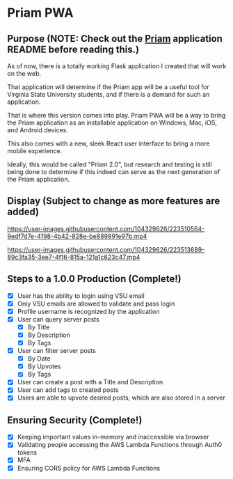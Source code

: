 # Priam PWA

## Purpose (**NOTE: Check out the [Priam](https://www.github.com/kingtechnician/priam_lite) application README before reading this.**)



As of now, there is a totally working Flask application I created that will work on the web.

That application will determine if the Priam app will be a useful tool for Virginia State University students, and if there is a demand for such an application.

That is where this version comes into play. Priam PWA will be a way to bring the Priam application as an installable application on Windows, Mac, iOS, and Android devices.

This also comes with a new, sleek React user interface to bring a more mobile experience.

Ideally, this would be called "Priam 2.0", but research and testing is still being done to determine if this indeed can serve as the next generation of the Priam application.

## Display (Subject to change as more features are added)


https://user-images.githubusercontent.com/104329626/223510564-9edf7d7e-4198-4b42-828e-be889891e97b.mp4







https://user-images.githubusercontent.com/104329626/223513689-89c3fa35-3ee7-4f16-815a-121a1c623c47.mp4








## Steps to a 1.0.0 Production (Complete!)

- [x] User has the ability to login using VSU email
- [x] Only VSU emails are allowed to validate and pass login
- [x] Profile username is recognized by the application
- [x] User can query server posts
  - [x] By Title
  - [x] By Description
  - [x] By Tags
- [x] User can filter server posts
  - [x] By Date
  - [x] By Upvotes
  - [x] By Tags
- [x] User can create a post with a Title and Description
- [x] User can add tags to created posts
- [x] Users are able to upvote desired posts, which are also stored in a server

## Ensuring Security (Complete!)
- [x] Keeping important values in-memory and inaccessible via browser
- [x] Validating people accessing the AWS Lambda Functions through Auth0 tokens
- [x] MFA
- [x] Ensuring CORS policy for AWS Lambda Functions
